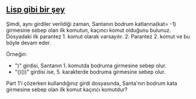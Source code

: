 [Lisp gibi bir şey](http://adventofcode.com/day/1)
-------

Şimdi, aynı girdiler verildiği zaman, Santanın bodrum katlarına(kat= -1) girmesine sebep olan ilk komutun, kaçıncı komut olduğunu bulunuz. Dosyadaki ilk parantez 1. komut olarak varsayılır. 2. Parantez 2. komut ve bu böyle devam eder.

Örneğin:
- ")" girdisi, Santanın 1. komutda bodruma girmesine sebep olur.
- "()())" girdisi ise, 5. karakterde bodruma girmesine sebep olur.

Part 1'i çözerken kullandığınız girdi dosyasında, Santa'nın bodrum kata girmesine sebep olan ilk komut kaçıncı komutdur?
